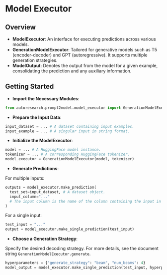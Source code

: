 # Model Executor

## Overview

- **ModelExecutor**: An interface for executing predictions across
various models.
- **GenerationModelExecutor**: Tailored for generative models such as
T5 (encoder-decoder) and GPT (autoregressive). It supports multiple
generation strategies.
- **ModelOutput**: Denotes the output from the model for a given
example, consolidating the prediction and any auxiliary information.

## Getting Started

- **Import the Necessary Modules**:

```python
from autoresearch.prompt2model.model_executor import GenerationModelExecutor, ModelOutput
```

- **Prepare the Input Data**:

```python
input_dataset = ... # A dataset containing input examples.
input_example = ... # A singular input in string format.
```

- **Initialize the ModelExecutor**:

```python
model = ... # A HuggingFace model instance.
tokenizer = ... # A corresponding HuggingFace tokenizer.
model_executor = GenerationModelExecutor(model, tokenizer)
```

- **Generate Predictions**:

For multiple inputs:

```python
outputs = model_executor.make_prediction(
  test_set=input_dataset, # A dataset object.
  input_column="..."
  # The input column is the name of the column containing the input in the input_dataset.
)
```

For a single input:

```python
test_input = "..."
output = model_executor.make_single_prediction(test_input)
```

- **Choose a Generation Strategy**:

Specify the desired decoding strategy. For more details, see the
 document string `GenerationModelExecutor.generate`.

```python
hyperparameters = {"generate_strategy": "beam", "num_beams": 4}
model_output = model_executor.make_single_prediction(test_input, hyperparameters)
```
